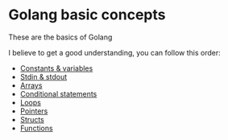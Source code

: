 # Golang basic concepts

These are the basics of Golang

I believe to get a good understanding, you can follow this order:

- [Constants & variables](https://github.com/mfbmina/data-structures-algorithms-go/blob/main/concepts/constants_and_variables.go)
- [Stdin & stdout](https://github.com/mfbmina/data-structures-algorithms-go/blob/main/concepts/stdin_stdout.go)
- [Arrays](https://github.com/mfbmina/data-structures-algorithms-go/blob/main/concepts/array.go)
- [Conditional statements](https://github.com/mfbmina/data-structures-algorithms-go/blob/main/concepts/conditional_statements.go)
- [Loops](https://github.com/mfbmina/data-structures-algorithms-go/blob/main/concepts/loops.go)
- [Pointers](https://github.com/mfbmina/data-structures-algorithms-go/blob/main/concepts/pointers.go)
- [Structs](https://github.com/mfbmina/data-structures-algorithms-go/blob/main/concepts/structs.go)
- [Functions](https://github.com/mfbmina/data-structures-algorithms-go/blob/main/concepts/functions.go)
